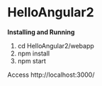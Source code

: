# HelloAngular2
<b>Installing and Running</b>
1) cd HelloAngular2/webapp
2) npm install
3) npm start

Access http://localhost:3000/
